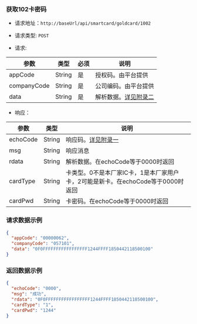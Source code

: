 ### 获取102卡密码

- 请求地址：` http://baseUrl/api/smartcard/goldcard/1002 `

- 请求类型:  `POST`

- 请求:


| 参数        | 类型   | 必须 | 说明                                      |
| ----------- | ------ | ---- | ----------------------------------------- |
| appCode     | String | 是   | 授权码。由平台提供                        |
| companyCode | String | 是   | 公司编码。由平台提供                      |
| data        | String | 是   | 解析数据。[详见附录二](./appendix_two.md) |

- 响应：

| 参数     | 类型   | 说明                                                                            |
| -------- | ------ | ------------------------------------------------------------------------------- |
| echoCode | String | 响应码。[详见附录一](./appendix.md)                                             |
| msg      | String | 响应消息                                                                        |
| rdata    | String | 解析数据。在echoCode等于0000时返回                                              |
| cardType | String | 卡类型。0不是本厂家IC卡，1是本厂家用户卡，2可能是新卡。在echoCode等于0000时返回 |
| cardPwd  | String | 卡密码。在echoCode等于0000时返回                                                |

### 请求数据示例

```json
{
  "appCode": "00000062",
  "companyCode": "057101",
  "data": "0F0FFFFFFFFFFFFFFFFF1244FFFF1850442118500100"
}

```

### 返回数据示例

```json
{
  "echoCode": "0000",
  "msg": "成功",
  "rdata": "0F0FFFFFFFFFFFFFFFFF1244FFFF1850442118500100",
  "cardType": "1",
  "cardPwd": "1244"
}

```